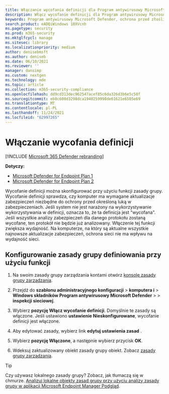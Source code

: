 ```yaml
---
title: Włączanie wycofania definicji dla Program antywirusowy Microsoft Defender
description: Włącz wycofanie definicji dla Program antywirusowy Microsoft Defender.
keywords: Program antywirusowy Microsoft Defender, ochrona przed złośliwym kodem, zabezpieczenia, defender, wycofanie definicji
search.product: eADQiWindows 10XVcnh
ms.pagetype: security
ms.prod: m365-security
ms.mktglfcycl: manage
ms.sitesec: library
ms.localizationpriority: medium
author: denisebmsft
ms.author: deniseb
ms.date: 06/10/2021
ms.reviewer: ''
manager: dansimp
ms.custom: nextgen
ms.technology: mde
ms.topic: article
ms.collection: m365-security-compliance
ms.openlocfilehash: dd9cd313dec962547acef85c6da326d3b6e5c58f
ms.sourcegitcommit: eb8c600d3298dca1940259998de61621e6505e69
ms.translationtype: MT
ms.contentlocale: pl-PL
ms.lasthandoff: 11/24/2021
ms.locfileid: "62997265"
---
```

# <a name="turn-on-definition-retirement"></a>Włączanie wycofania definicji

[!INCLUDE [Microsoft 365 Defender rebranding](../../includes/microsoft-defender.md)]

**Dotyczy:**
- [Microsoft Defender for Endpoint Plan 1](https://go.microsoft.com/fwlink/p/?linkid=2154037)
- [Microsoft Defender for Endpoint Plan 2](https://go.microsoft.com/fwlink/p/?linkid=2154037)

Wycofanie definicji można skonfigurować przy użyciu funkcji zasady grupy. Wycofanie definicji sprawdza, czy komputer ma wymagane aktualizacje zabezpieczeń niezbędne do ochrony przed określoną luką w zabezpieczeniach. Jeśli system nie jest narażony na wykorzystywanie wykorzystywania w definicji, oznacza to, że ta definicja jest "wycofana". Jeśli wszystkie analizy zabezpieczeń dla danego protokołu zostaną wycofane, ten protokół nie będzie już analizowany. Włączenie tej funkcji zwiększa wydajność. Na komputerze, na który są aktualne wszystkie najnowsze aktualizacje zabezpieczeń, ochrona sieci nie ma wpływu na wydajność sieci.

## <a name="use-group-policy-to-configure-definition-retirement"></a>Konfigurowanie zasady grupy definiowania przy użyciu funkcji

1. Na swoim zasady grupy zarządzania kontami otwórz [konsolę zasady grupy zarządzania](/previous-versions/windows/it-pro/windows-server-2008-R2-and-2008/cc731212(v=ws.11)).

2. Przejdź do **szablonu administracyjnego konfiguracji** \> **komputera i** \> **Windows składników Program antywirusowy Microsoft Defender** \>  \> **inspekcji sieciowej**.

3. Wybierz **pozycję Włącz wycofanie definicji**. Domyślnie te zasady są włączone. Jeśli ustawiono **ustawienie Nieskonfigurowane**, wycofanie definicji jest włączone.

4. Aby edytować zasady, wybierz link **edytuj ustawienia zasad** .

5. Wybierz **pozycję Włączone**, a następnie wybierz przycisk **OK**.

6. Wdeksuj zaktualizowany obiekt zasady grupy obiekt. Zobacz [zasady grupy zarządzania](/windows/win32/srvnodes/group-policy).

> [!TIP]
> Czy używasz lokalnego zasady grupy? Zobacz, jak tłumaczą się w chmurze. [Analizuj lokalne obiekty zasad grupy przy użyciu analizy zasady grupy w aplikacji Microsoft Endpoint Manager Podgląd](/mem/intune/configuration/group-policy-analytics).
